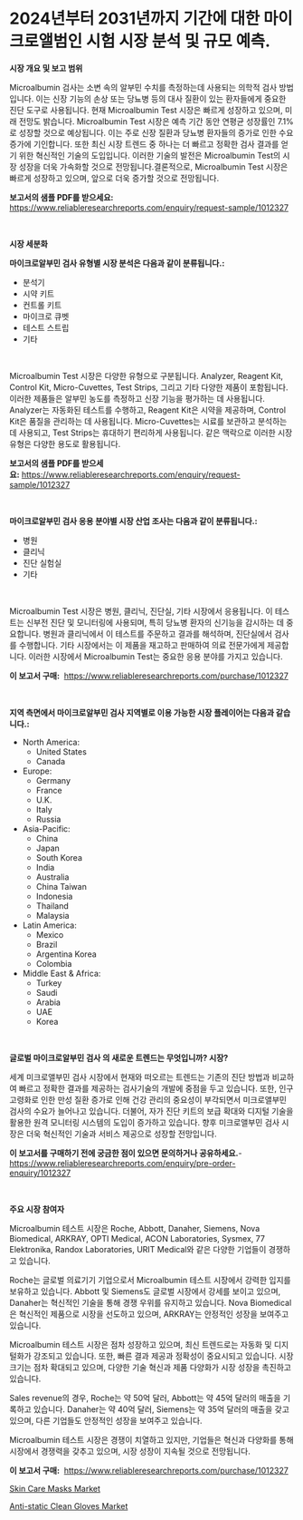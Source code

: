 <p><h1>2024년부터 2031년까지 기간에 대한 마이크로앨범인 시험 시장 분석 및 규모 예측.</h1></p><p><strong>시장 개요 및 보고 범위</strong></p>
<p><p>Microalbumin 검사는 소변 속의 알부민 수치를 측정하는데 사용되는 의학적 검사 방법입니다. 이는 신장 기능의 손상 또는 당뇨병 등의 대사 질환이 있는 환자들에게 중요한 진단 도구로 사용됩니다. 현재 Microalbumin Test 시장은 빠르게 성장하고 있으며, 미래 전망도 밝습니다. Microalbumin Test 시장은 예측 기간 동안 연평균 성장률인 7.1%로 성장할 것으로 예상됩니다. 이는 주로 신장 질환과 당뇨병 환자들의 증가로 인한 수요 증가에 기인합니다. 또한 최신 시장 트렌드 중 하나는 더 빠르고 정확한 검사 결과를 얻기 위한 혁신적인 기술의 도입입니다. 이러한 기술의 발전은 Microalbumin Test의 시장 성장을 더욱 가속화할 것으로 전망됩니다.결론적으로, Microalbumin Test 시장은 빠르게 성장하고 있으며, 앞으로 더욱 증가할 것으로 전망됩니다.</p></p>
<p><strong>보고서의 샘플 PDF를 받으세요:</strong> <a href="https://www.reliableresearchreports.com/enquiry/request-sample/1012327">https://www.reliableresearchreports.com/enquiry/request-sample/1012327</a></p>
<p>&nbsp;</p>
<p><strong>시장 세분화</strong></p>
<p><strong>마이크로알부민 검사 유형별 시장 분석은 다음과 같이 분류됩니다.:</strong></p>
<p><ul><li>분석기</li><li>시약 키트</li><li>컨트롤 키트</li><li>마이크로 큐벳</li><li>테스트 스트립</li><li>기타</li></ul></p>
<p>&nbsp;</p>
<p><p>Microalbumin Test 시장은 다양한 유형으로 구분됩니다. Analyzer, Reagent Kit, Control Kit, Micro-Cuvettes, Test Strips, 그리고 기타 다양한 제품이 포함됩니다. 이러한 제품들은 알부민 농도를 측정하고 신장 기능을 평가하는 데 사용됩니다. Analyzer는 자동화된 테스트를 수행하고, Reagent Kit은 시약을 제공하며, Control Kit은 품질을 관리하는 데 사용됩니다. Micro-Cuvettes는 시료를 보관하고 분석하는 데 사용되고, Test Strips는 휴대하기 편리하게 사용됩니다. 같은 맥락으로 이러한 시장 유형은 다양한 용도로 활용됩니다.</p></p>
<p><strong>보고서의 샘플 PDF를 받으세요:</strong>&nbsp;<a href="https://www.reliableresearchreports.com/enquiry/request-sample/1012327">https://www.reliableresearchreports.com/enquiry/request-sample/1012327</a></p>
<p>&nbsp;</p>
<p><strong> 마이크로알부민 검사 응용 분야별 시장 산업 조사는 다음과 같이 분류됩니다.:</strong></p>
<p><ul><li>병원</li><li>클리닉</li><li>진단 실험실</li><li>기타</li></ul></p>
<p>&nbsp;</p>
<p><p>Microalbumin Test 시장은 병원, 클리닉, 진단실, 기타 시장에서 응용됩니다. 이 테스트는 신부전 진단 및 모니터링에 사용되며, 특히 당뇨병 환자의 신기능을 감시하는 데 중요합니다. 병원과 클리닉에서 이 테스트를 주문하고 결과를 해석하며, 진단실에서 검사를 수행합니다. 기타 시장에서는 이 제품을 재고하고 판매하여 의료 전문가에게 제공합니다. 이러한 시장에서 Microalbumin Test는 중요한 응용 분야를 가지고 있습니다.</p></p>
<p><strong>이 보고서 구매:</strong>&nbsp; <a href="https://www.reliableresearchreports.com/purchase/1012327">https://www.reliableresearchreports.com/purchase/1012327</a></p>
<p>&nbsp;</p>
<p><strong>지역 측면에서 마이크로알부민 검사 지역별로 이용 가능한 시장 플레이어는 다음과 같습니다.:</strong></p>
<p><ul>
    <li>
        North America:
        <ul>
            <li>United States</li>
            <li>Canada</li>
        </ul>
    </li>
    <li>
        Europe:
        <ul>
            <li>Germany</li>
            <li>France</li>
            <li>U.K.</li>
            <li>Italy</li>
            <li>Russia</li>
        </ul>
    </li>
    <li>
        Asia-Pacific:
        <ul>
            <li>China</li>
            <li>Japan</li>
            <li>South Korea</li>
            <li>India</li>
            <li>Australia</li>
            <li>China Taiwan</li>
            <li>Indonesia</li>
            <li>Thailand</li>
            <li>Malaysia</li>
        </ul>
    </li>
    <li>
        Latin America:
        <ul>
            <li>Mexico</li>
            <li>Brazil</li>
            <li>Argentina Korea</li>
            <li>Colombia</li>
        </ul>
    </li>
    <li>
        Middle East & Africa:
        <ul>
            <li>Turkey</li>
            <li>Saudi</li>
            <li>Arabia</li>
            <li>UAE</li>
            <li>Korea</li>
        </ul>
    </li>
    </ul></p>
<p>&nbsp;</p>
<p><strong>글로벌 마이크로알부민 검사 의 새로운 트렌드는 무엇입니까? 시장?</strong></p>
<p><p>세계 미크로앨부민 검사 시장에서 현재와 떠오르는 트렌드는 기존의 진단 방법과 비교하여 빠르고 정확한 결과를 제공하는 검사기술의 개발에 중점을 두고 있습니다. 또한, 인구 고령화로 인한 만성 질환 증가로 인해 건강 관리의 중요성이 부각되면서 미크로앨부민 검사의 수요가 늘어나고 있습니다. 더불어, 자가 진단 키트의 보급 확대와 디지털 기술을 활용한 원격 모니터링 시스템의 도입이 증가하고 있습니다. 향후 미크로앨부민 검사 시장은 더욱 혁신적인 기술과 서비스 제공으로 성장할 전망입니다.</p></p>
<p><strong>이 보고서를 구매하기 전에 궁금한 점이 있으면 문의하거나 공유하세요.</strong>- <a href="https://www.reliableresearchreports.com/enquiry/pre-order-enquiry/1012327">https://www.reliableresearchreports.com/enquiry/pre-order-enquiry/1012327</a></p>
<p>&nbsp;</p>
<p><strong>주요 시장 참여자</strong></p>
<p><p>Microalbumin 테스트 시장은 Roche, Abbott, Danaher, Siemens, Nova Biomedical, ARKRAY, OPTI Medical, ACON Laboratories, Sysmex, 77 Elektronika, Randox Laboratories, URIT Medical와 같은 다양한 기업들이 경쟁하고 있습니다. </p><p>Roche는 글로벌 의료기기 기업으로서 Microalbumin 테스트 시장에서 강력한 입지를 보유하고 있습니다. Abbott 및 Siemens도 글로벌 시장에서 강세를 보이고 있으며, Danaher는 혁신적인 기술을 통해 경쟁 우위를 유지하고 있습니다. Nova Biomedical은 혁신적인 제품으로 시장을 선도하고 있으며, ARKRAY는 안정적인 성장을 보여주고 있습니다. </p><p>Microalbumin 테스트 시장은 점차 성장하고 있으며, 최신 트렌드로는 자동화 및 디지털화가 강조되고 있습니다. 또한, 빠른 결과 제공과 정확성이 중요시되고 있습니다. 시장 크기는 점차 확대되고 있으며, 다양한 기술 혁신과 제품 다양화가 시장 성장을 촉진하고 있습니다.</p><p>Sales revenue의 경우, Roche는 약 50억 달러, Abbott는 약 45억 달러의 매출을 기록하고 있습니다. Danaher는 약 40억 달러, Siemens는 약 35억 달러의 매출을 갖고 있으며, 다른 기업들도 안정적인 성장을 보여주고 있습니다.</p><p>Microalbumin 테스트 시장은 경쟁이 치열하고 있지만, 기업들은 혁신과 다양화를 통해 시장에서 경쟁력을 갖추고 있으며, 시장 성장이 지속될 것으로 전망됩니다.</p></p>
<p><strong>이 보고서 구매:</strong>&nbsp;&nbsp;<a href="https://www.reliableresearchreports.com/purchase/1012327">https://www.reliableresearchreports.com/purchase/1012327</a></p>
<p><p><a href="https://github.com/edytherolanlouisejk1miz0wig/Market-Research-Report-List-1/blob/main/skin-care-masks-market.md">Skin Care Masks Market</a></p><p><a href="https://github.com/peachesmcdowel1/Market-Research-Report-List-1/blob/main/anti-static-clean-gloves-market.md">Anti-static Clean Gloves Market</a></p></p>
